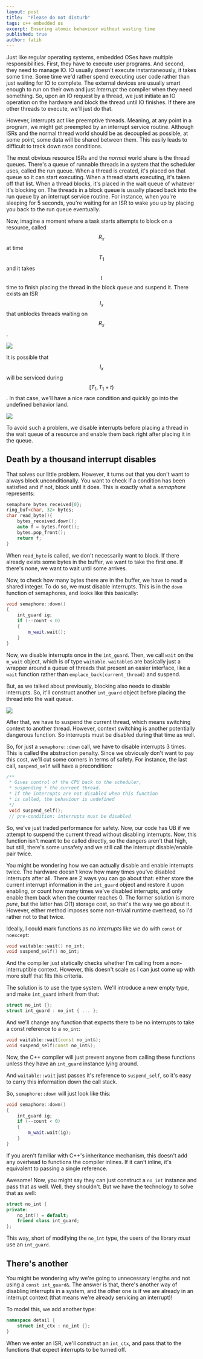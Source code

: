 ```yaml
---
layout: post
title:  "Please do not disturb"
tags: c++ embedded os
excerpt: Ensuring atomic behaviour without wasting time
published: true
author: fatih
---
```


Just like regular operating systems, embedded OSes have multiple responsibilities. First, they have to execute user programs. And second, they need to manage IO. IO usually doesn't execute instantaneously, it takes some time. Some time we'd rather spend executing user code rather than just waiting for IO to complete. The external devices are usually smart enough to run on their own and just _interrupt_ the compiler when they need something. So, upon an IO request by a thread, we just initiate an IO operation on the hardware and block the thread until IO finishes. If there are other threads to execute, we'll just do that.

However, interrupts act like preemptive threads. Meaning, at any point in a program, we might get preempted by an interrupt service routine. Although ISRs and the normal thread world should be as decoupled as possible, at some point, some data will be shared between them. This easily leads to difficult to track down race conditions.

The most obvious resource ISRs and the _normal_ world share is the thread queues. There's a queue of runnable threads in a system that the scheduler uses, called the run queue. When a thread is created, it's placed on that queue so it can start executing. When a thread starts executing, it's taken off that list. When a thread blocks, it's placed in the wait queue of whatever it's blocking on. The threads in a block queue is usually placed back into the run queue by an interrupt service routine. For instance, when you're sleeping for 5 seconds, you're waiting for an ISR to wake you up by placing you back to the run queue eventually.

Now, imagine a moment where a task starts attempts to block on a resource, called $$R_x$$ at time $$T_1$$ and it takes $$t$$ time to finish placing the thread in the block queue and suspend it. There exists an ISR $$I_x$$ that unblocks threads waiting on $$R_x$$. 

![](/assets/img/img1.png)

It is possible that $$I_x$$ will be serviced during $$[T_1, T_1 + t)$$. In that case, we'll have a nice race condition and quickly go into the undefined behavior land.

![](/assets/img/img2.png)

To avoid such a problem, we disable interrupts before placing a thread in the wait queue of a resource and enable them back right after placing it in the queue.

## Death by a thousand interrupt disables

That solves our little problem. However, it turns out that you don't want to always block unconditionally. You want to check if a condition has been satisfied and if not, block until it does. This is exactly what a _semaphore_ represents:

```cpp
semaphore bytes_received{0};
ring_buf<char, 32> bytes;
char read_byte(){
	bytes_received.down();
	auto f = bytes.front();
	bytes.pop_front();
	return f;
}
```
When `read_byte` is called, we don't necessarily want to block. If there already exists some bytes in the buffer, we want to take the first one. If there's none, we want to wait until some arrives.

Now, to check how many bytes there are in the buffer, we have to read a shared integer. To do so, we must disable interrupts. This is in the `down` function of semaphores, and looks like this basically:

```cpp
void semaphore::down()
{
    int_guard ig;
    if (--count < 0)
    {
	    m_wait.wait();
    }
}
```
Now, we disable interrupts once in the `int_guard`. Then, we call `wait` on the `m_wait` object, which is of type `waitable`. `waitable`s are basically just a wrapper around a queue of threads that present an easier interface, like a `wait` function rather than `emplace_back(current_thread)` and suspend.

But, as we talked about previously, blocking also needs to disable interrupts. So, it'll construct another `int_guard` object before placing the thread into the wait queue. 

![](/assets/img/img3.png)

After that, we have to suspend the current thread, which means switching context to another thread. However, context switching is another potentially dangerous function. So interrupts must be disabled during that time as well.

So, for just a `semaphore::down` call, we have to disable interrupts 3 times. This is called the abstraction penalty. Since we obviously don't want to pay this cost, we'll cut some corners in terms of safety. For instance, the last call, `suspend_self` will have a precondition:

```cpp
/**  
 * Gives control of the CPU back to the scheduler, 
 * suspending * the current thread.  
 * If the interrupts are not disabled when this function 
 * is called, the behaviour is undefined 
 */
 void suspend_self();  
 // pre-condition: interrupts must be disabled
```
So, we've just traded performance for safety. Now, our code has UB if we attempt to suspend the current thread without disabling interrupts. Now, this function isn't meant to be called directly, so the dangers aren't that high, but still, there's some unsafety and we still call the interrupt disable/enable pair twice.

You might be wondering how we can actually disable and enable interrupts twice. The hardware doesn't know how many times you've disabled interrupts after all. There are 2 ways you can go about that: either store the current interrupt information in the `int_guard` object and restore it upon enabling, or count how many times we've disabled interrupts, and only enable them back when the counter reaches 0. The former solution is more _pure_, but the latter has $O(1)$ storage cost, so that's the way we go about it. However, either method imposes some non-trivial runtime overhead, so I'd rather not to that twice.

Ideally, I could mark functions as _no interrupts_ like we do with `const` or `noexcept`:

```cpp
void waitable::wait() no_int;
void suspend_self() no_int;
```

And the compiler just statically checks whether I'm calling from a non-interruptible context. However, this doesn't scale as I can just come up with more stuff that fits this criteria.

The solution is to use the type system. We'll introduce a new empty type, and make `int_guard` inherit from that:

```cpp
struct no_int {};
struct int_guard : no_int { ... };
```

And we'll change any function that expects there to be no interrupts to take a const reference to a `no_int`:

```cpp
void waitable::wait(const no_int&);
void suspend_self(const no_int&);
```

Now, the C++ compiler will just prevent anyone from calling these functions unless they have an `int_guard` instance lying around. 

And `waitable::wait` just passes it's reference to `suspend_self`, so it's easy to carry this information down the call stack.

So, `semaphore::down` will just look like this:

```cpp
void semaphore::down()
{
    int_guard ig;
    if (--count < 0)
    {
	    m_wait.wait(ig);
    }
}
```
If you aren't familiar with C++'s inheritance mechanism, this doesn't add any overhead to functions the compiler inlines. If it can't inline, it's equivalent to passing a single reference.

Awesome! Now, you might say they can just construct a `no_int` instance and pass that as well. Well, they shouldn't. But we have the technology to solve that as well:

```cpp
struct no_int {
private:
	no_int() = default;
	friend class int_guard;
};
```
This way, short of modifying the `no_int` type, the users of the library _must_ use an `int_guard`.

## There's another

You might be wondering why we're going to unnecessary lengths and not using a `const int_guard&`. The answer is that, there's another way of disabling interrupts in a system, and the other one is if we are already in an interrupt context (that means we're already servicing an interrupt)!

To model this, we add another type:

```cpp
namespace detail {
	struct int_ctx : no_int {};
}
```

When we enter an ISR, we'll construct an `int_ctx`, and pass that to the functions that expect interrupts to be turned off.